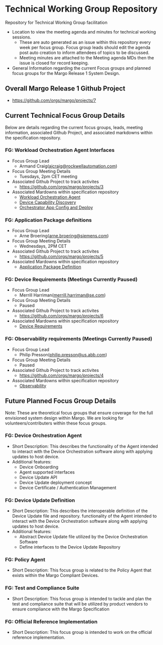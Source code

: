 # Technical Working Group Repository
Repository for Technical Working Group facilitation
* Location to view the meeting agenda and minutes for technical working sessions.
    * These are auto generated as an issue within this repository every week per focus group. Focus group leads should edit the agenda post auto creation to inform attendees of topics to be discussed. 
    * Meeting minutes are attached to the Meeting agenda MDs then the issue is closed for record keeping.
* General Information regarding the current Focus groups and planned focus groups for the Margo Release 1 System Design.

## Overall Margo Release 1 Github Project
* https://github.com/orgs/margo/projects/7

## Current Technical Focus Group Details
Below are details regarding the current focus groups, leads, meeting information, associated Github Project, and associated markdowns within the specification repository. 

### FG: Workload Orchestration Agent Interfaces
* Focus Group Lead
    * Armand Craig(ajcraig@rockwellautomation.com)
* Focus Group Meeting Details
    * Tuesdays, 2pm CET meeting
* Associated Github Project to track activites
    * https://github.com/orgs/margo/projects/3 
* Associated Mardowns within specification repository
    * [Workload Orchestration Agent](https://github.com/margo/specification/blob/pre-draft/system-design/app-interoperability/workload-orchestration-agent.md)
    * [Device Capability Discovery](https://github.com/margo/specification/blob/pre-draft/system-design/app-interoperability/device-capability-discovery.md)
    * [Orchestrator App Config and Deploy](https://github.com/margo/specification/blob/pre-draft/system-design/app-interoperability/orchestator-app-config-deploy.md)
### FG: Application Package definitions
* Focus Group Lead
    * Arne Broering(arne.broering@siemens.com)
* Focus Group Meeting Details
    * Wednesdays, 2PM CET
* Associated Github Project to track activites
    * https://github.com/orgs/margo/projects/5
* Associated Mardowns within specification repository
    * [Application Package Definition](https://github.com/margo/specification/blob/pre-draft/system-design/app-interoperability/application-package-definition.md)
### FG: Device Requirements (Meetings Currently Paused)
* Focus Group Lead
    * Merrill Harriman(merrill.harriman@se.com) 
* Focus Group Meeting Details
    * Paused
* Associated Github Project to track activites
    * https://github.com/orgs/margo/projects/6
* Associated Mardowns within specification repository
    * [Device Requirements](https://github.com/margo/specification/blob/pre-draft/system-design/device-interoperability/device-requirements.md)
### FG: Observability requirements (Meetings Currently Paused)
* Focus Group Lead
    * Philip Presson(philip.presson@us.abb.com) 
* Focus Group Meeting Details
    * Paused
* Associated Github Project to track activites
    * https://github.com/orgs/margo/projects/4
* Associated Mardowns within specification repository
     * [Observability](https://github.com/margo/specification/blob/pre-draft/system-design/app-interoperability/observability.md)

## Future Planned Focus Group Details
Note: These are theoretical focus groups that ensure coverage for the full envisioned system design within Margo. We are looking for volunteers/contributers within these focus groups. 

### FG: Device Orchestration Agent
* Short Description: This describes the functionality of the Agent intended to interact with the Device Orchestration software along with applying updates to host device.
* Additional features:
    * Device Onboarding
    * Agent supported interfaces
    * Device Update API
    * Device Update deployment concept
    * Device Certificate / Authentication Management
### FG: Device Update Definition
* Short Description: This describes the interoperable definition of the Device Update file and repository. functionality of the Agent intended to interact with the Device Orchestration software along with applying updates to host device.
* Additional features:
    * Abstract Device Update file utilized by the Device Orchestration Software
    * Define interfaces to the Device Update Repository
### FG: Policy Agent
* Short Description: This focus group is related to the Policy Agent that exists within the Margo Compliant Devices. 
### FG: Test and Compliance Suite
* Short Description: This focus group is intended to tackle and plan the test and compliance suite that will be utilized by product vendors to ensure compliance with the Margo Specification
### FG: Official Reference Implementation
* Short Description: This focus group is intended to work on the official reference implementation.

